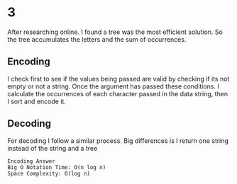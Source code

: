 # 3

After researching online. I found a tree was the most efficient solution.
So the tree accumulates the letters and the sum of occurrences.

## Encoding

I check first to see if the values being passed are valid by checking if its not empty or not a string. Once the argument has passed these conditions. I calculate the occurrences of each character passed in the data string, then I sort and encode it.

## Decoding

For decoding I follow a similar process. Big differences is I return one string instead of the string and a tree

```text
Encoding Answer
Big O Notation Time: O(n log n)
Space Complexity: O(log n)
```
